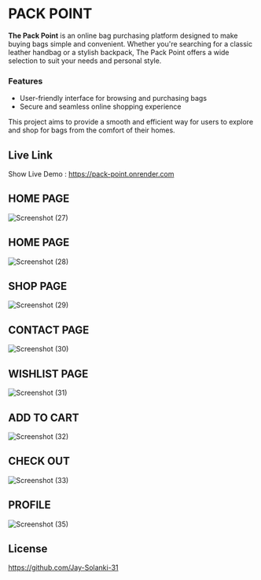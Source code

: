 
# PACK POINT

**The Pack Point** is an online bag purchasing platform designed to make buying bags simple and convenient. Whether you're searching for a classic leather handbag or a stylish backpack, The Pack Point offers a wide selection to suit your needs and personal style.

### Features
- User-friendly interface for browsing and purchasing bags
- Secure and seamless online shopping experience

This project aims to provide a smooth and efficient way for users to explore and shop for bags from the comfort of their homes.



## Live Link
Show Live Demo : https://pack-point.onrender.com



## HOME PAGE 

![Screenshot (27)](https://github.com/user-attachments/assets/d174c4ba-bfd9-44aa-ae48-c60d1b8bbbc3)

## HOME PAGE

![Screenshot (28)](https://github.com/user-attachments/assets/aab48b90-e85d-4afc-a71f-b8a081dc93f1)

## SHOP PAGE

![Screenshot (29)](https://github.com/user-attachments/assets/cddf9e7b-2a2f-46d8-a1f3-c6bcee90edd4)

## CONTACT PAGE

![Screenshot (30)](https://github.com/user-attachments/assets/6675eebc-0f55-43a3-934e-e902cfaa2b37)

## WISHLIST PAGE

![Screenshot (31)](https://github.com/user-attachments/assets/4dcd8737-d5de-4847-be6b-595b754e20e2)

## ADD TO CART

![Screenshot (32)](https://github.com/user-attachments/assets/dd5afee9-eb7a-463a-954b-91c56140c501)

## CHECK OUT 

![Screenshot (33)](https://github.com/user-attachments/assets/e9e4060b-6118-4834-82a3-187eb47869be)

## PROFILE

![Screenshot (35)](https://github.com/user-attachments/assets/cca4773d-35f7-4ac4-b0c7-e6d6b5151db2)



## License
https://github.com/Jay-Solanki-31


